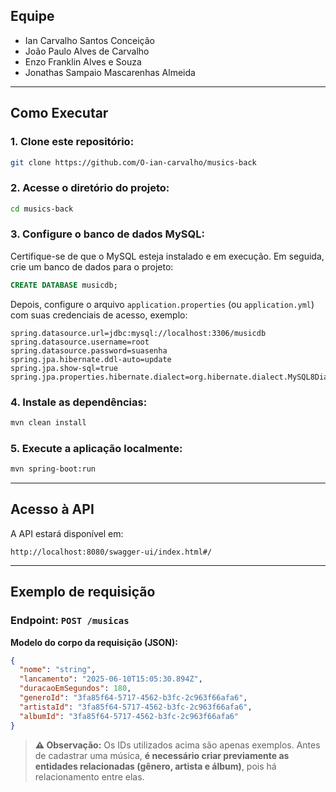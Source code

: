 ## Equipe

* Ian Carvalho Santos Conceição
* João Paulo Alves de Carvalho
* Enzo Franklin Alves e Souza
* Jonathas Sampaio Mascarenhas Almeida

---

## Como Executar

### 1. Clone este repositório:

```sh
git clone https://github.com/O-ian-carvalho/musics-back
```

### 2. Acesse o diretório do projeto:

```sh
cd musics-back
```

### 3. Configure o banco de dados MySQL:

Certifique-se de que o MySQL esteja instalado e em execução. Em seguida, crie um banco de dados para o projeto:

```sql
CREATE DATABASE musicdb;
```

Depois, configure o arquivo `application.properties` (ou `application.yml`) com suas credenciais de acesso, exemplo:

```properties
spring.datasource.url=jdbc:mysql://localhost:3306/musicdb
spring.datasource.username=root
spring.datasource.password=suasenha
spring.jpa.hibernate.ddl-auto=update
spring.jpa.show-sql=true
spring.jpa.properties.hibernate.dialect=org.hibernate.dialect.MySQL8Dialect
```

### 4. Instale as dependências:

```sh
mvn clean install
```

### 5. Execute a aplicação localmente:

```sh
mvn spring-boot:run
```

---

## Acesso à API

A API estará disponível em:

```
http://localhost:8080/swagger-ui/index.html#/
```

---

## Exemplo de requisição

### Endpoint: `POST /musicas`

**Modelo do corpo da requisição (JSON):**

```json
{
  "nome": "string",
  "lancamento": "2025-06-10T15:05:30.894Z",
  "duracaoEmSegundos": 180,
  "generoId": "3fa85f64-5717-4562-b3fc-2c963f66afa6",
  "artistaId": "3fa85f64-5717-4562-b3fc-2c963f66afa6",
  "albumId": "3fa85f64-5717-4562-b3fc-2c963f66afa6"
}
```

> **⚠️ Observação:** Os IDs utilizados acima são apenas exemplos. Antes de cadastrar uma música, **é necessário criar previamente as entidades relacionadas (gênero, artista e álbum)**, pois há relacionamento entre elas.

